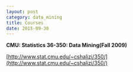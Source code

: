 ```yaml
---
layout: post
category: data_mining
title: Courses
date: 2015-09-30
---
```


**CMU: Statistics 36-350: Data Mining(Fall 2009)**

[http://www.stat.cmu.edu/~cshalizi/350/](http://www.stat.cmu.edu/~cshalizi/350/)
